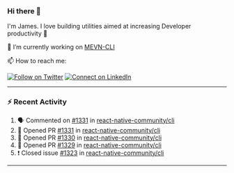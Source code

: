 ### Hi there 👋

I'm James. I love building utilities aimed at increasing Developer productivity :raised_hands: 

🔭 I’m currently working on [MEVN-CLI](https://github.com/madlabsinc/mevn-cli)

📫 How to reach me:

[![Follow on Twitter](https://img.shields.io/badge/--twitter?label=Twitter&logo=Twitter&style=social)](https://twitter.com/james_madhacks) [![Connect on LinkedIn](https://img.shields.io/badge/--linkedin?label=LinkedIn&logo=LinkedIn&style=social)](https://www.linkedin.com/in/jamesgeorge007)

---

### :zap: Recent Activity

<!--START_SECTION:activity-->
1. 🗣 Commented on [#1331](https://github.com/react-native-community/cli/issues/1331) in [react-native-community/cli](https://github.com/react-native-community/cli)
2. 💪 Opened PR [#1331](https://github.com/react-native-community/cli/pull/1331) in [react-native-community/cli](https://github.com/react-native-community/cli)
3. 💪 Opened PR [#1330](https://github.com/react-native-community/cli/pull/1330) in [react-native-community/cli](https://github.com/react-native-community/cli)
4. 💪 Opened PR [#1329](https://github.com/react-native-community/cli/pull/1329) in [react-native-community/cli](https://github.com/react-native-community/cli)
5. ❗️ Closed issue [#1323](https://github.com/react-native-community/cli/issues/1323) in [react-native-community/cli](https://github.com/react-native-community/cli)
<!--END_SECTION:activity-->

---

<!--
**jamesgeorge007/jamesgeorge007** is a ✨ _special_ ✨ repository because its `README.md` (this file) appears on your GitHub profile.

Here are some ideas to get you started:

- 🌱 I’m currently learning ...
- 👯 I’m looking to collaborate on ...
- 🤔 I’m looking for help with ...
- 💬 Ask me about ...
- 😄 Pronouns: ...
- ⚡ Fun fact: ...
-->
